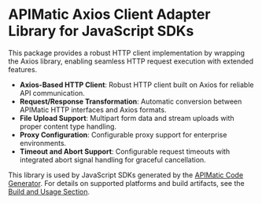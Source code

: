 # APIMatic Axios Client Adapter Library for JavaScript SDKs

This package provides a robust HTTP client implementation by wrapping the Axios library, enabling seamless HTTP request execution with extended features.

* **Axios-Based HTTP Client**: Robust HTTP client built on Axios for reliable API communication.
* **Request/Response Transformation**: Automatic conversion between APIMatic HTTP interfaces and Axios formats.
* **File Upload Support**: Multipart form data and stream uploads with proper content type handling.
* **Proxy Configuration**: Configurable proxy support for enterprise environments.
* **Timeout and Abort Support**: Configurable request timeouts with integrated abort signal handling for graceful cancellation.

This library is used by JavaScript SDKs generated by the [APIMatic Code Generator](http://www.apimatic.io). For details on supported platforms and build artifacts, see the [Build and Usage Section](https://github.com/apimatic/apimatic-js-runtime?tab=readme-ov-file#builds-and-usage).